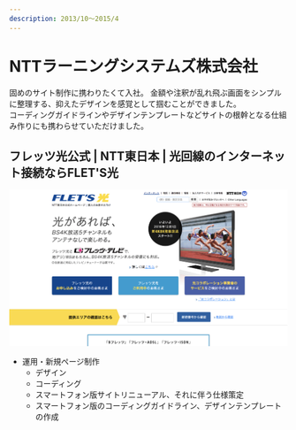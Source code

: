 ```yaml
---
description: 2013/10～2015/4
---
```


# NTTラーニングシステムズ株式会社

固めのサイト制作に携わりたくて入社。 金額や注釈が乱れ飛ぶ画面をシンプルに整理する、抑えたデザインを感覚として掴むことができました。  
コーディングガイドラインやデザインテンプレートなどサイトの根幹となる仕組み作りにも携わらせていただけました。

## フレッツ光公式 \| NTT東日本 \| 光回線のインターネット接続ならFLET'S光

![&#x30D5;&#x30EC;&#x30C3;&#x30C4;&#x5149;&#x516C;&#x5F0F; \| NTT&#x6771;&#x65E5;&#x672C; \| &#x5149;&#x56DE;&#x7DDA;&#x306E;&#x30A4;&#x30F3;&#x30BF;&#x30FC;&#x30CD;&#x30C3;&#x30C8;&#x63A5;&#x7D9A;&#x306A;&#x3089;FLET&apos;S&#x5149;](../.gitbook/assets/image%20%2823%29.png)

* 運用・新規ページ制作
  * デザイン
  * コーディング
  * スマートフォン版サイトリニューアル、それに伴う仕様策定
  * スマートフォン版のコーディングガイドライン、デザインテンプレートの作成





